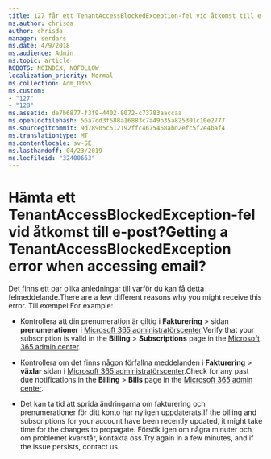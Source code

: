 ```yaml
---
title: 127 får ett TenantAccessBlockedException-fel vid åtkomst till e-post?
ms.author: chrisda
author: chrisda
manager: serdars
ms.date: 4/9/2018
ms.audience: Admin
ms.topic: article
ROBOTS: NOINDEX, NOFOLLOW
localization_priority: Normal
ms.collection: Adm_O365
ms.custom:
- "127"
- "128"
ms.assetid: de7b6877-f3f9-4402-8072-c73783aaccaa
ms.openlocfilehash: 56a7cd3f588a16883c7a49b35a825301c10e2777
ms.sourcegitcommit: 9d78905c512192ffc4675468abd2efc5f2e4baf4
ms.translationtype: MT
ms.contentlocale: sv-SE
ms.lasthandoff: 04/23/2019
ms.locfileid: "32400663"
---
```

# <a name="getting-a-tenantaccessblockedexception-error-when-accessing-email"></a><span data-ttu-id="1349d-102">Hämta ett TenantAccessBlockedException-fel vid åtkomst till e-post?</span><span class="sxs-lookup"><span data-stu-id="1349d-102">Getting a TenantAccessBlockedException error when accessing email?</span></span>

<span data-ttu-id="1349d-103">Det finns ett par olika anledningar till varför du kan få detta felmeddelande.</span><span class="sxs-lookup"><span data-stu-id="1349d-103">There are a few different reasons why you might receive this error.</span></span> <span data-ttu-id="1349d-104">Till exempel:</span><span class="sxs-lookup"><span data-stu-id="1349d-104">For example:</span></span>

- <span data-ttu-id="1349d-105">Kontrollera att din prenumeration är giltig i **Fakturering** \> sidan **prenumerationer** i [Microsoft 365 administratörscenter](https://portal.office.com/adminportal/home#/subscriptions).</span><span class="sxs-lookup"><span data-stu-id="1349d-105">Verify that your subscription is valid in the **Billing** \> **Subscriptions** page in the [Microsoft 365 admin center](https://portal.office.com/adminportal/home#/subscriptions).</span></span>

- <span data-ttu-id="1349d-106">Kontrollera om det finns någon förfallna meddelanden i **Fakturering** \> **växlar** sidan i [Microsoft 365 administratörscenter](https://portal.office.com/adminportal/home#/billoverview).</span><span class="sxs-lookup"><span data-stu-id="1349d-106">Check for any past due notifications in the **Billing** \> **Bills** page in the [Microsoft 365 admin center](https://portal.office.com/adminportal/home#/billoverview).</span></span>

- <span data-ttu-id="1349d-107">Det kan ta tid att sprida ändringarna om fakturering och prenumerationer för ditt konto har nyligen uppdaterats.</span><span class="sxs-lookup"><span data-stu-id="1349d-107">If the billing and subscriptions for your account have been recently updated, it might take time for the changes to propagate.</span></span> <span data-ttu-id="1349d-108">Försök igen om några minuter och om problemet kvarstår, kontakta oss.</span><span class="sxs-lookup"><span data-stu-id="1349d-108">Try again in a few minutes, and if the issue persists, contact us.</span></span>
